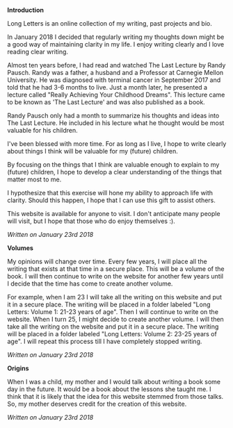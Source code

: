 **Introduction**

Long Letters is an online collection of my writing, past projects and bio.

In January 2018 I decided that regularly writing my thoughts down might be a good way of maintaining clarity in my life. I enjoy writing clearly and I love reading clear writing.

Almost ten years before, I had read and watched The Last Lecture by Randy Pausch. Randy was a father, a husband and a Professor at Carnegie Mellon University. He was diagnosed with terminal cancer in September 2017 and told that he had 3-6 months to live. Just a month later, he presented a lecture called "Really Achieving Your Childhood Dreams". This lecture came to be known as 'The Last Lecture' and was also published as a book.

Randy Pausch only had a month to summarize his thoughts and ideas into The Last Lecture. He included in his lecture what he thought would be most valuable for his children.

I've been blessed with more time. For as long as I live, I hope to write clearly about things I think will be valuable for my (future) children.

By focusing on the things that I think are valuable enough to explain to my (future) children, I hope to develop a clear understanding of the things that matter most to me.

I hypothesize that this exercise will hone my ability to approach life with clarity. Should this happen, I hope that I can use this gift to assist others.

This website is available for anyone to visit. I don't anticipate many people will visit, but I hope that those who do enjoy themselves :).

*Written on January 23rd 2018*

**Volumes**

My opinions will change over time. Every few years, I will place all the writing that exists at that time in a secure place. This will be a volume of the book. I will then continue to write on the website for another few years until I decide that the time has come to create another volume.

For example, when I am 23 I will take all the writing on this website and put it in a secure place. The writing will be placed in a folder labeled "Long Letters: Volume 1: 21-23 years of age". Then I will continue to write on the website. When I turn 25, I might decide to create another volume. I will then take all the writing on the website and put it in a secure place. The writing will be placed in a folder labeled "Long Letters: Volume 2: 23-25 years of age". I will repeat this process till I have completely stopped writing.

*Written on January 23rd 2018*

**Origins**

When I was a child, my mother and I would talk about writing a book some day in the future. It would be a book about the lessons she taught me. I think that it is likely that the idea for this website stemmed from those talks. So, my mother deserves credit for the creation of this website.

*Written on January 23rd 2018*
